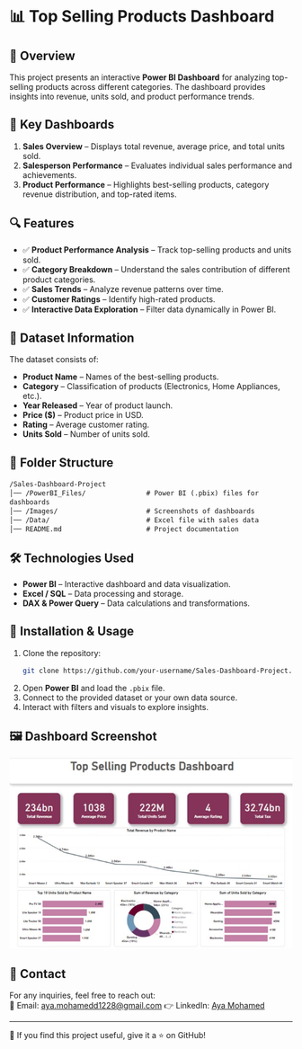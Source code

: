﻿# 📊 Top Selling Products Dashboard

## 🚀 Overview  
This project presents an interactive **Power BI Dashboard** for analyzing top-selling products across different categories. The dashboard provides insights into revenue, units sold, and product performance trends.

## 📌 Key Dashboards
1. **Sales Overview** – Displays total revenue, average price, and total units sold.
2. **Salesperson Performance** – Evaluates individual sales performance and achievements.
3. **Product Performance** – Highlights best-selling products, category revenue distribution, and top-rated items.

## 🔍 Features
- ✅ **Product Performance Analysis** – Track top-selling products and units sold.
- ✅ **Category Breakdown** – Understand the sales contribution of different product categories.
- ✅ **Sales Trends** – Analyze revenue patterns over time.
- ✅ **Customer Ratings** – Identify high-rated products.
- ✅ **Interactive Data Exploration** – Filter data dynamically in Power BI.

## 📁 Dataset Information
The dataset consists of:
- **Product Name** – Names of the best-selling products.
- **Category** – Classification of products (Electronics, Home Appliances, etc.).
- **Year Released** – Year of product launch.
- **Price ($)** – Product price in USD.
- **Rating** – Average customer rating.
- **Units Sold** – Number of units sold.

## 📂 Folder Structure
```
/Sales-Dashboard-Project
│── /PowerBI_Files/               # Power BI (.pbix) files for dashboards  
│── /Images/                      # Screenshots of dashboards  
│── /Data/                        # Excel file with sales data  
│── README.md                     # Project documentation  
```

## 🛠️ Technologies Used
- **Power BI** – Interactive dashboard and data visualization.
- **Excel / SQL** – Data processing and storage.
- **DAX & Power Query** – Data calculations and transformations.

## 📝 Installation & Usage
1. Clone the repository:
   ```bash
   git clone https://github.com/your-username/Sales-Dashboard-Project.git
   ```
2. Open **Power BI** and load the `.pbix` file.
3. Connect to the provided dataset or your own data source.
4. Interact with filters and visuals to explore insights.

## 🖼️ Dashboard Screenshot
![Top Selling Products Dashboard](Images/TopSellingProducts.jpg)

## 💌 Contact
For any inquiries, feel free to reach out:  
📩 Email: aya.mohamedd1228@gmail.com 
👉 LinkedIn: [Aya Mohamed](https://www.linkedin.com/in/aya-mohamedd/)  

---
🌟 If you find this project useful, give it a ⭐ on GitHub!  

